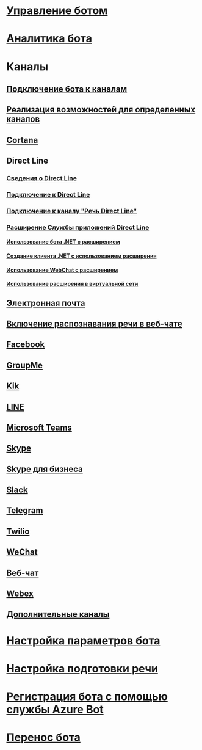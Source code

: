 # [Управление ботом](../bot-service-manage-overview.md)
# [Аналитика бота](../bot-service-manage-analytics.md)
# Каналы
## [Подключение бота к каналам](../bot-service-manage-channels.md)
## [Реализация возможностей для определенных каналов](../v4sdk/bot-builder-channeldata.md)
## [Cortana](../bot-service-channel-connect-cortana.md) 
## Direct Line
### [Сведения о Direct Line](../bot-service-channel-directline.md)
### [Подключение к Direct Line](../bot-service-channel-connect-directline.md)
### [Подключение к каналу "Речь Direct Line"](../bot-service-channel-connect-directlinespeech.md)
### [Расширение Службы приложений Direct Line](../bot-service-channel-directline-extension.md)
#### [Использование бота .NET с расширением](../bot-service-channel-directline-extension-net-bot.md)
#### [Создание клиента .NET с использованием расширения](../bot-service-channel-directline-extension-net-client.md)
#### [Использование WebChat с расширением](../bot-service-channel-directline-extension-webchat-client.md)
#### [Использование расширения в виртуальной сети](../bot-service-channel-directline-extension-vnet.md)
## [Электронная почта](../bot-service-channel-connect-email.md)
## [Включение распознавания речи в веб-чате](../bot-service-channel-connect-webchat-speech.md)
## [Facebook](../bot-service-channel-connect-facebook.md)
## [GroupMe](../bot-service-channel-connect-groupme.md)
## [Kik](../bot-service-channel-connect-kik.md)
## [LINE](../bot-service-channel-connect-line.md)
## [Microsoft Teams](../channel-connect-teams.md)
## [Skype](../bot-service-channel-connect-skype.md)
## [Skype для бизнеса](../bot-service-channel-connect-skypeforbusiness.md)
## [Slack](../bot-service-channel-connect-slack.md) 
## [Telegram](../bot-service-channel-connect-telegram.md) 
## [Twilio](../bot-service-channel-connect-twilio.md)
## [WeChat](../bot-service-channel-connect-wechat.md)
## [Веб-чат](../bot-service-channel-connect-webchat.md)
## [Webex](../bot-service-adapter-connect-webex.md)
## [Дополнительные каналы](../bot-service-channel-additional-channels.md)
# [Настройка параметров бота](../bot-service-manage-settings.md)
# [Настройка подготовки речи](../bot-service-manage-speech-priming.md)
# [Регистрация бота с помощью службы Azure Bot](../bot-service-quickstart-registration.md)
# [Перенос бота](../bot-service-migrate-bot.md)
